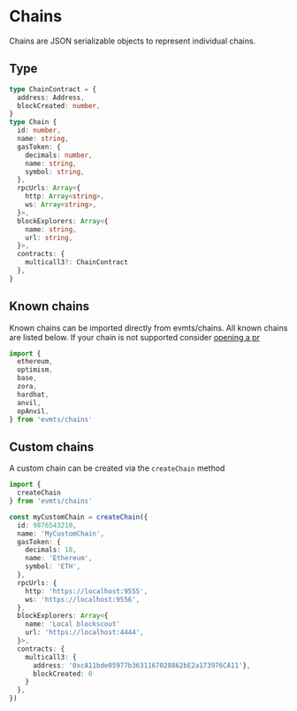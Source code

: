 # Chains

Chains are JSON serializable objects to represent individual chains. 

## Type

```typescript
type ChainContract = {
  address: Address,
  blockCreated: number,
}
type Chain {
  id: number,
  name: string,
  gasToken: {
    decimals: number,
    name: string,
    symbol: string,
  },
  rpcUrls: Array<{
    http: Array<string>,
    ws: Array<string>,
  }>,
  blockExplorers: Array<{
    name: string,
    url: string,
  }>,
  contracts: {
    multicall3?: ChainContract
  },
}
```

## Known chains

Known chains can be imported directly from evmts/chains. All known chains are listed below. If your chain is not supported consider [opening a pr](https://todo.todo)

```typescript
import {
  ethereum,
  optimism,
  base,
  zora,
  hardhat,
  anvil,
  opAnvil,
} from 'evmts/chains'
```

## Custom chains

A custom chain can be created via the `createChain` method

```typescript
import {
  createChain
} from 'evmts/chains'

const myCustomChain = createChain({
  id: 9876543210,
  name: 'MyCustomChain',
  gasToken: {
    decimals: 18,
    name: 'Ethereum',
    symbol: 'ETH',
  },
  rpcUrls: {
    http: 'https://localhost:9555',
    ws: 'https://localhost:9556',
  },
  blockExplorers: Array<{
    name: 'Local blockscout'
    url: 'https://localhost:4444',
  }>,
  contracts: {
    multicall3: {
      address: '0xcA11bde05977b3631167028862bE2a173976CA11'},
      blockCreated: 0
    }
  },
})
```

